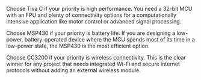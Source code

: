 Choose Tiva C if your priority is high performance. You need a 32-bit MCU with an FPU and plenty of connectivity options for a computationally intensive application like motor control or advanced signal processing.

Choose MSP430 if your priority is battery life. If you are designing a low-power, battery-operated device where the MCU spends most of its time in a low-power state, the MSP430 is the most efficient option.

Choose CC3200 if your priority is wireless connectivity. This is the clear winner for any project that needs integrated Wi-Fi and secure internet protocols without adding an external wireless module.
